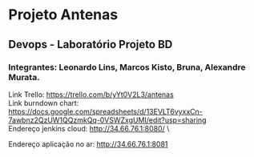 # Projeto Antenas
## Devops - Laboratório Projeto BD

### Integrantes: Leonardo Lins, Marcos Kisto, Bruna, Alexandre Murata.

Link Trello: https://trello.com/b/yYt0V2L3/antenas \
Link burndown chart: https://docs.google.com/spreadsheets/d/13EVLT6vyxxCn-7awbnz2QzUW1QQzmkQq-0VSWZxgUMI/edit?usp=sharing \
Endereço jenkins cloud: http://34.66.76.1:8080/  \


Endereço aplicação no ar: http://34.66.76.1:8081
